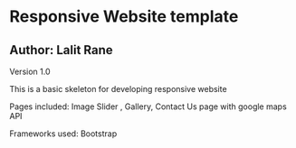 # Responsive Website template
## Author: Lalit Rane
Version 1.0

This is a basic skeleton for developing responsive website

Pages included:
Image Slider , Gallery, Contact Us page with google maps API

Frameworks used: Bootstrap
